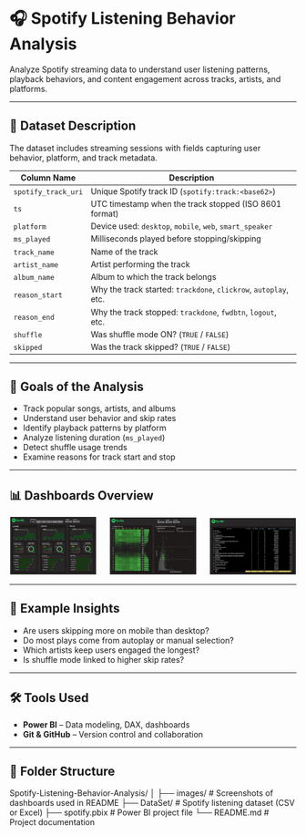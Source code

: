 # 🎧 Spotify Listening Behavior Analysis

Analyze Spotify streaming data to understand user listening patterns, playback behaviors, and content engagement across tracks, artists, and platforms.

---

## 📑 Dataset Description

The dataset includes streaming sessions with fields capturing user behavior, platform, and track metadata.

| Column Name         | Description                                                                 |
|---------------------|-----------------------------------------------------------------------------|
| `spotify_track_uri` | Unique Spotify track ID (`spotify:track:<base62>`)                          |
| `ts`                | UTC timestamp when the track stopped (ISO 8601 format)                      |
| `platform`          | Device used: `desktop`, `mobile`, `web`, `smart_speaker`                   |
| `ms_played`         | Milliseconds played before stopping/skipping                               |
| `track_name`        | Name of the track                                                           |
| `artist_name`       | Artist performing the track                                                 |
| `album_name`        | Album to which the track belongs                                            |
| `reason_start`      | Why the track started: `trackdone`, `clickrow`, `autoplay`, etc.           |
| `reason_end`        | Why the track stopped: `trackdone`, `fwdbtn`, `logout`, etc.               |
| `shuffle`           | Was shuffle mode ON? (`TRUE` / `FALSE`)                                    |
| `skipped`           | Was the track skipped? (`TRUE` / `FALSE`)                                  |

---

## 🎯 Goals of the Analysis

- Track popular songs, artists, and albums
- Understand user behavior and skip rates
- Identify playback patterns by platform
- Analyze listening duration (`ms_played`)
- Detect shuffle usage trends
- Examine reasons for track start and stop

---
## 📊 Dashboards Overview

<p align="center">
  <img src="images/Overview.png" alt="Dashboard 1" width="30%" style="margin-right: 10px;"/>
  <img src="images/ListeningPatterns.png" alt="Dashboard 2" width="30%" style="margin: 0 10px;"/>
  <img src="images/Details.png" alt="Dashboard 3" width="30%" style="margin-left: 10px;"/>
</p>


---

## 🧠 Example Insights

- Are users skipping more on mobile than desktop?
- Do most plays come from autoplay or manual selection?
- Which artists keep users engaged the longest?
- Is shuffle mode linked to higher skip rates?

---

## 🛠️ Tools Used

- **Power BI** – Data modeling, DAX, dashboards
- **Git & GitHub** – Version control and collaboration

---

 ## 📁 Folder Structure 

 Spotify-Listening-Behavior-Analysis/
│
├── images/ # Screenshots of dashboards used in README
├── DataSet/ # Spotify listening dataset (CSV or Excel)
├── spotify.pbix # Power BI project file
└── README.md # Project documentation


